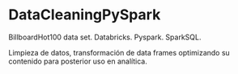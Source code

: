 # DataCleaningPySpark
BillboardHot100 data set. Databricks. Pyspark. SparkSQL.

Limpieza de datos, transformación de data frames optimizando su contenido para posterior uso en analítica.
